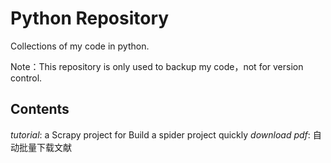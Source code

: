 # Python Repository

Collections of my code in python.

Note：This repository is only used to backup my code，not for version control.

## Contents

*tutorial*: a Scrapy project for Build a spider project quickly
*download pdf*: 自动批量下载文献
